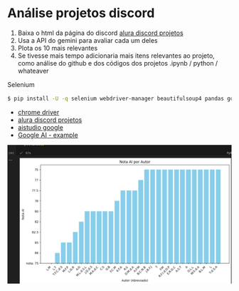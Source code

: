 # Análise projetos discord

1. Baixa o html da página do discord [alura discord projetos](https://discord.com/channels/1228404913705451612/1228406162618060913)
2. Usa a API do gemini para avaliar cada um deles
3. Plota os 10 mais relevantes
4. Se tivesse mais tempo adicionaria mais itens relevantes ao projeto, como análise do github e dos códigos dos projetos .ipynb / python / whateaver

Selenium

```bash
$ pip install -U -q selenium webdriver-manager beautifulsoup4 pandas google-generativeai ipywidgets google-cloud-aiplatform
```

- [chrome driver](https://chromedriver.chromium.org/downloads)
- [alura discord projetos](https://discord.com/channels/1228404913705451612/1228406162618060913)
- [aistudio google](https://aistudio.google.com/app/prompts/new_chat)
- [Google AI - example](https://ai.google.dev/gemini-api/docs/quickstart?hl=pt-br)


![Notas](imagens/notas.png)

